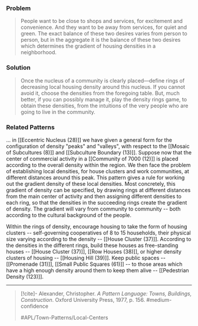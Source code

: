 ### Problem
>People want to be close to shops and services, for excitement and convenience. And they want to be away from services, for quiet and green. The exact balance of these two desires varies from person to person, but in the aggregate it is the balance of these two desires which determines the gradient of housing densities in a neighborhood.

### Solution
>Once the nucleus of a community is clearly placed—define rings of decreasing local housing density around this nucleus. If you cannot avoid it, choose the densities from the foregoing table. But, much better, if you can possibly manage it, play the density rings game, to obtain these densities, from the intuitions of the very people who are going to live in the community.

### Related Patterns
... in [[Eccentric Nucleus (28)]] we have given a general form for the configuration of density "peaks" and "valleys", with respect to the [[Mosaic of Subcultures (8)]] and [[Subculture Boundary (13)]]. Suppose now that the center of commercial activity in a [[Community of 7000 (12)]] is placed according to the overall density within the region. We then face the problem of establishing local densities, for house clusters and work communities, at different distances around this peak. This pattern gives a rule for working out the gradient density of these local densities. Most concretely, this gradient of density can be specified, by drawing rings at different distances from the main center of activity and then assigning different densities to each ring, so that the densities in the succeeding rings create the gradient of density. The gradient will vary from community to community -- both according to the cultural background of the people.

Within the rings of density, encourage housing to take the form of housing clusters -- self-governing cooperatives of 8 to 15 households, their physical size varying according to the density -- [[House Cluster (37)]]. According to the densities in the different rings, build these houses as free-standing houses -- [[House Cluster (37)]], [[Row Houses (38)]], or higher density clusters of housing -- [[Housing Hill (39)]]. Keep public spaces -- [[Promenade (31)]], [[Small Public Squares (61)]] -- to those areas which have a high enough density around them to keep them alive -- [[Pedestrian Density (123)]].

---

> [!cite]- Alexander, Christopher. _A Pattern Language: Towns, Buildings, Construction_. Oxford University Press, 1977, p. 156.
> #medium-confidence
>
> #APL/Town-Patterns/Local-Centers
